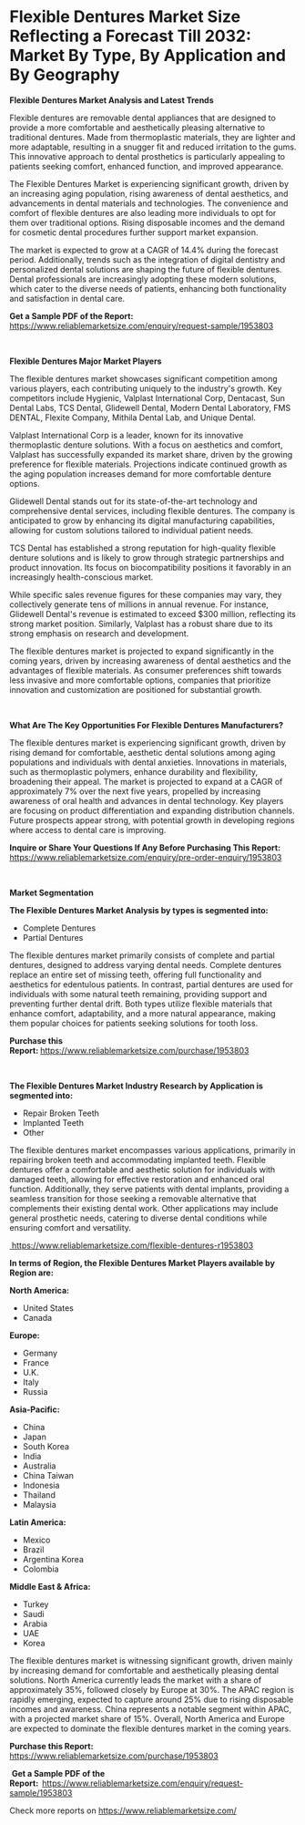 <p><h1>Flexible Dentures Market Size Reflecting a Forecast Till 2032: Market By Type, By Application and By Geography</h1></p><p><strong>Flexible Dentures Market Analysis and Latest Trends</strong></p>
<p><p>Flexible dentures are removable dental appliances that are designed to provide a more comfortable and aesthetically pleasing alternative to traditional dentures. Made from thermoplastic materials, they are lighter and more adaptable, resulting in a snugger fit and reduced irritation to the gums. This innovative approach to dental prosthetics is particularly appealing to patients seeking comfort, enhanced function, and improved appearance.</p><p>The Flexible Dentures Market is experiencing significant growth, driven by an increasing aging population, rising awareness of dental aesthetics, and advancements in dental materials and technologies. The convenience and comfort of flexible dentures are also leading more individuals to opt for them over traditional options. Rising disposable incomes and the demand for cosmetic dental procedures further support market expansion.</p><p>The market is expected to grow at a CAGR of 14.4% during the forecast period. Additionally, trends such as the integration of digital dentistry and personalized dental solutions are shaping the future of flexible dentures. Dental professionals are increasingly adopting these modern solutions, which cater to the diverse needs of patients, enhancing both functionality and satisfaction in dental care.</p></p>
<p><strong>Get a Sample PDF of the Report:&nbsp;</strong> <a href="https://www.reliablemarketsize.com/enquiry/request-sample/1953803?utm_campaign=2773&utm_medium=2&utm_source=Github&utm_content=ia&utm_term=03032025&utm_id=flexible-dentures">https://www.reliablemarketsize.com/enquiry/request-sample/1953803</a></p>
<p>&nbsp;</p>
<p><strong>Flexible Dentures Major Market Players</strong></p>
<p><p>The flexible dentures market showcases significant competition among various players, each contributing uniquely to the industry's growth. Key competitors include Hygienic, Valplast International Corp, Dentacast, Sun Dental Labs, TCS Dental, Glidewell Dental, Modern Dental Laboratory, FMS DENTAL, Flexite Company, Mithila Dental Lab, and Unique Dental.</p><p>Valplast International Corp is a leader, known for its innovative thermoplastic denture solutions. With a focus on aesthetics and comfort, Valplast has successfully expanded its market share, driven by the growing preference for flexible materials. Projections indicate continued growth as the aging population increases demand for more comfortable denture options.</p><p>Glidewell Dental stands out for its state-of-the-art technology and comprehensive dental services, including flexible dentures. The company is anticipated to grow by enhancing its digital manufacturing capabilities, allowing for custom solutions tailored to individual patient needs.</p><p>TCS Dental has established a strong reputation for high-quality flexible denture solutions and is likely to grow through strategic partnerships and product innovation. Its focus on biocompatibility positions it favorably in an increasingly health-conscious market.</p><p>While specific sales revenue figures for these companies may vary, they collectively generate tens of millions in annual revenue. For instance, Glidewell Dental's revenue is estimated to exceed $300 million, reflecting its strong market position. Similarly, Valplast has a robust share due to its strong emphasis on research and development.</p><p>The flexible dentures market is projected to expand significantly in the coming years, driven by increasing awareness of dental aesthetics and the advantages of flexible materials. As consumer preferences shift towards less invasive and more comfortable options, companies that prioritize innovation and customization are positioned for substantial growth.</p></p>
<p>&nbsp;</p>
<p><strong>What Are The Key Opportunities For Flexible Dentures Manufacturers?</strong></p>
<p><p>The flexible dentures market is experiencing significant growth, driven by rising demand for comfortable, aesthetic dental solutions among aging populations and individuals with dental anxieties. Innovations in materials, such as thermoplastic polymers, enhance durability and flexibility, broadening their appeal. The market is projected to expand at a CAGR of approximately 7% over the next five years, propelled by increasing awareness of oral health and advances in dental technology. Key players are focusing on product differentiation and expanding distribution channels. Future prospects appear strong, with potential growth in developing regions where access to dental care is improving.</p></p>
<p><strong>Inquire or Share Your Questions If Any Before Purchasing This Report:</strong> <a href="https://www.reliablemarketsize.com/enquiry/pre-order-enquiry/1953803?utm_campaign=2773&utm_medium=2&utm_source=Github&utm_content=ia&utm_term=03032025&utm_id=flexible-dentures">https://www.reliablemarketsize.com/enquiry/pre-order-enquiry/1953803</a></p>
<p>&nbsp;</p>
<p><strong>Market Segmentation</strong></p>
<p><strong>The Flexible Dentures Market Analysis by types is segmented into:</strong></p>
<p><ul><li>Complete Dentures</li><li>Partial Dentures</li></ul></p>
<p><p>The flexible dentures market primarily consists of complete and partial dentures, designed to address varying dental needs. Complete dentures replace an entire set of missing teeth, offering full functionality and aesthetics for edentulous patients. In contrast, partial dentures are used for individuals with some natural teeth remaining, providing support and preventing further dental drift. Both types utilize flexible materials that enhance comfort, adaptability, and a more natural appearance, making them popular choices for patients seeking solutions for tooth loss.</p></p>
<p><strong>Purchase this Report:&nbsp;</strong><a href="https://www.reliablemarketsize.com/purchase/1953803?utm_campaign=2773&utm_medium=2&utm_source=Github&utm_content=ia&utm_term=03032025&utm_id=flexible-dentures">https://www.reliablemarketsize.com/purchase/1953803</a></p>
<p>&nbsp;</p>
<p><strong>The Flexible Dentures Market Industry Research by Application is segmented into:</strong></p>
<p><ul><li>Repair Broken Teeth</li><li>Implanted Teeth</li><li>Other</li></ul></p>
<p><p>The flexible dentures market encompasses various applications, primarily in repairing broken teeth and accommodating implanted teeth. Flexible dentures offer a comfortable and aesthetic solution for individuals with damaged teeth, allowing for effective restoration and enhanced oral function. Additionally, they serve patients with dental implants, providing a seamless transition for those seeking a removable alternative that complements their existing dental work. Other applications may include general prosthetic needs, catering to diverse dental conditions while ensuring comfort and versatility.</p></p>
<p><a href="https://www.reliablemarketsize.com/flexible-dentures-r1953803?utm_campaign=2773&utm_medium=2&utm_source=Github&utm_content=ia&utm_term=03032025&utm_id=flexible-dentures">&nbsp;https://www.reliablemarketsize.com/flexible-dentures-r1953803</a></p>
<p><strong>In terms of Region, the Flexible Dentures Market Players available by Region are:</strong></p>
<p>
    <p> <strong> North America: </strong>
        <ul>
            <li>United States</li>
            <li>Canada</li>
        </ul>
        </p> 
    <p> <strong> Europe: </strong>
        <ul>
            <li>Germany</li>
            <li>France</li>
            <li>U.K.</li>
            <li>Italy</li>
            <li>Russia</li>
        </ul>
        </p> 
    <p> <strong> Asia-Pacific: </strong>
        <ul>
            <li>China</li>
            <li>Japan</li>
            <li>South Korea</li>
            <li>India</li>
            <li>Australia</li>
            <li>China Taiwan</li>
            <li>Indonesia</li>
            <li>Thailand</li>
            <li>Malaysia</li>
        </ul>
        </p> 
    <p> <strong> Latin America: </strong>
        <ul>
            <li>Mexico</li>
            <li>Brazil</li>
            <li>Argentina Korea</li>
            <li>Colombia</li>
        </ul>
        </p> 
    <p> <strong> Middle East & Africa: </strong>
        <ul>
            <li>Turkey</li>
            <li>Saudi</li>
            <li>Arabia</li>
            <li>UAE</li>
            <li>Korea</li>
        </ul>
    </p>
    </p>
<p><p>The flexible dentures market is witnessing significant growth, driven mainly by increasing demand for comfortable and aesthetically pleasing dental solutions. North America currently leads the market with a share of approximately 35%, followed closely by Europe at 30%. The APAC region is rapidly emerging, expected to capture around 25% due to rising disposable incomes and awareness. China represents a notable segment within APAC, with a projected market share of 15%. Overall, North America and Europe are expected to dominate the flexible dentures market in the coming years.</p></p>
<p><strong>Purchase this Report: </strong><a href="https://www.reliablemarketsize.com/purchase/1953803?utm_campaign=2773&utm_medium=2&utm_source=Github&utm_content=ia&utm_term=03032025&utm_id=flexible-dentures">https://www.reliablemarketsize.com/purchase/1953803</a></p>
<p>&nbsp;<strong>Get a Sample PDF of the Report:&nbsp;&nbsp;</strong><a href="https://www.reliablemarketsize.com/enquiry/request-sample/1953803?utm_campaign=2773&utm_medium=2&utm_source=Github&utm_content=ia&utm_term=03032025&utm_id=flexible-dentures">https://www.reliablemarketsize.com/enquiry/request-sample/1953803</a></p>
<p><strong></strong></p>
<p>Check more reports on <a href="https://www.reliablemarketsize.com/?utm_campaign=2773&utm_medium=2&utm_source=Github&utm_content=ia&utm_term=03032025&utm_id=flexible-dentures">https://www.reliablemarketsize.com/</a></p>
